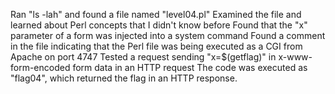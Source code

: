 Ran "ls -lah" and found a file named "level04.pl"
Examined the file and learned about Perl concepts that I didn't know before
Found that the "x" parameter of a form was injected into a system command
Found a comment in the file indicating that the Perl file was being executed as a CGI from Apache on port 4747
Tested a request sending "x=$(getflag)" in x-www-form-encoded form data in an HTTP request
The code was executed as "flag04", which returned the flag in an HTTP response.
